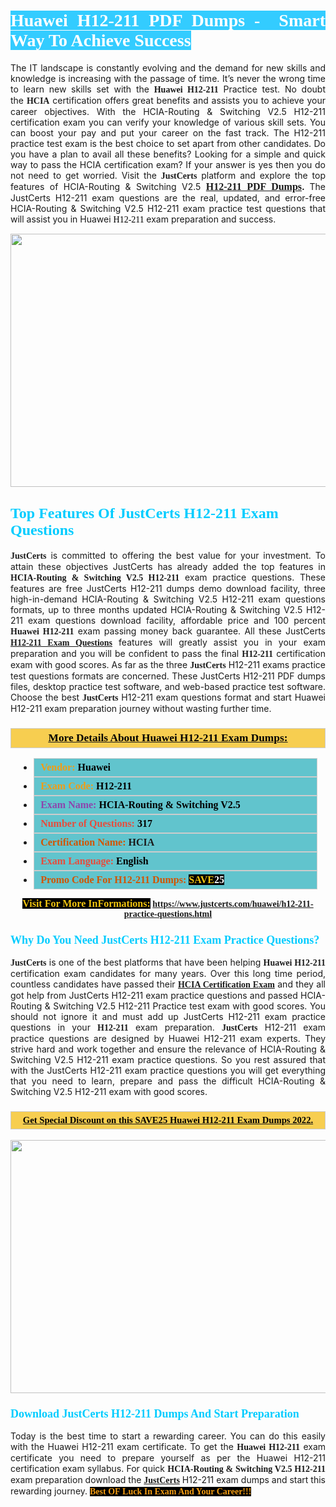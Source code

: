 <h1 style="text-align: justify;"><span style="color:#ffffff;"><span style="font-family:Georgia,serif;"><strong><span style="background-color:#33ccff;">Huawei H12-211 PDF Dumps -  Smart Way To Achieve Success</span></strong></span></span></h1>

<p style="text-align: justify;">The IT landscape is constantly evolving and the demand for new skills and knowledge is increasing with the passage of time. It’s never the wrong time to learn new skills set with the <span style="font-family:Georgia,serif;"><strong>Huawei H12-211</strong></span> Practice test. No doubt the <span style="font-family:Georgia,serif;"><strong>HCIA</strong></span> certification offers great benefits and assists you to achieve your career objectives. With the HCIA-Routing & Switching V2.5 H12-211 certification exam you can verify your knowledge of various skill sets. You can boost your pay and put your career on the fast track. The H12-211 practice test exam is the best choice to set apart from other candidates. Do you have a plan to avail all these benefits? Looking for a simple and quick way to pass the HCIA certification exam? If your answer is yes then you do not need to get worried. Visit the <span style="font-family:Georgia,serif;"><span style="font-size:14px;"><strong>JustCerts</strong></span></span> platform and explore the top features of HCIA-Routing & Switching V2.5 <span style="color:#000000;"><strong><span style="font-family:Georgia,serif;"><span style="font-size:16px;"><a href="https://www.justcerts.com/huawei/h12-211-practice-questions.html">H12-211 PDF Dumps</a></span></span>.</strong></span><span style="color:#e74c3c;"><strong> </strong></span>The JustCerts H12-211 exam questions are the real, updated, and error-free HCIA-Routing & Switching V2.5 H12-211 exam practice test questions that will assist you in Huawei <span style="color:#000000;"><span style="font-size:14px;"><span style="font-family:Georgia,serif;">H12-211 </span></span></span>exam preparation and success.</p>

<p style="text-align: center;"><a href="https://www.justcerts.com/huawei/h12-211-practice-questions.html"><img alt="" src="https://i.imgur.com/3zmepCe.jpg" style="width: 720px; height: 405px;" /></a></p>

<h2 style="margin-right:0in; margin-left:0in"><span style="color:#00ccff;"><span style="font-family:Georgia,serif;"><strong><span style="font-size:18pt">Top Features Of JustCerts H12-211 Exam Questions</span></strong></span></span></h2>

<p style="text-align: justify;"><span style="font-family:Georgia,serif;"><span style="font-size:14px;"><strong>JustCerts</strong></span></span> is committed to offering the best value for your investment. To attain these objectives JustCerts has already added the top features in <span style="font-family:Georgia,serif;"><strong>HCIA-Routing & Switching V2.5 H12-211</strong></span> exam practice questions. These features are free JustCerts H12-211 dumps demo download facility, three high-in-demand HCIA-Routing & Switching V2.5 H12-211 exam questions formats, up to three months updated HCIA-Routing & Switching V2.5 H12-211 exam questions download facility, affordable price and 100 percent <span style="font-family:Georgia,serif;"><strong>Huawei H12-211</strong></span> exam passing money back guarantee. All these JustCerts <a href="https://www.justcerts.com/huawei/h12-211-practice-questions.html"><span style="font-size:14px;"><span style="font-family:Georgia,serif;"><strong>H12-211 Exam Questions</strong></span></span></a> features will greatly assist you in your exam preparation and you will be confident to pass the final <span style="font-family:Georgia,serif;"><strong> H12-211</strong></span> certification exam with good scores. As far as the three <span style="font-size:14px;"><span style="font-family:Georgia,serif;"><strong>JustCerts</strong></span></span> H12-211 exams practice test questions formats are concerned. These JustCerts H12-211 PDF dumps files, desktop practice test software, and web-based practice test software. Choose the best <span style="font-size:14px;"><span style="font-family:Georgia,serif;"><strong>JustCerts</strong></span></span> H12-211 exam questions format and start Huawei H12-211 exam preparation journey without wasting further time.</p>

<h3 style="background: #f7ce50; border: 1px solid rgb(204, 204, 204); padding: 5px 10px; text-align: center;"><span style="font-family:Georgia,serif;"><u><u><span style="color:#000000;"><span style="font-size:11pt"><span style="line-height:normal"><b><span style="font-size:13.0pt"><span cambria="">More Details About Huawei H12-211 Exam Dumps:</span></span></b></span></span></span></u></u></span></h3>

<ul>
	<li style="margin:0cm 10pt">
	<div style="background:#61c4cd; border: 1px solid rgb(204, 204, 204); padding: 5px 10px; text-align: justify;"><span style="font-family:Georgia,serif;"><span style="font-size:11pt"><span style="line-height:normal"><b><span style="font-size:12.0pt"><span new="" roman="" times=""><span style="color:#f39c12;">Vendor:</span> <span style="color:#000000;">Huawei</span></span></span></b></span></span></span></div>
	</li>
	<li style="margin:0cm 10pt">
	<div style="background: #61c4cd; border: 1px solid rgb(204, 204, 204); padding: 5px 10px; text-align: justify;"><span style="font-family:Georgia,serif;"><span style="font-size:11pt"><span style="line-height:normal"><b><span style="font-size:12.0pt"><span new="" roman="" times=""><span style="color:#f39c12;">Exam Code:</span> <span style="color:#000000;">H12-211</span></span></span></b></span></span></span></div>
	</li>
	<li style="margin:0cm 10pt">
	<div style="background: #61c4cd; border: 1px solid rgb(204, 204, 204); padding: 5px 10px; text-align: justify;"><span style="font-family:Georgia,serif;"><span style="font-size:11pt"><span style="line-height:normal"><b><span style="font-size:12.0pt"><span new="" roman="" times=""><span style="color:#8e44ad;">Exam Name:</span> <span style="color:#000000;">HCIA-Routing & Switching V2.5</span></span></span></b></span></span></span></div>
	</li>
	<li style="margin:0cm 10pt">
	<div style="background: #61c4cd; border: 1px solid rgb(204, 204, 204); padding: 5px 10px;"><span style="font-family:Georgia,serif;"><span style="font-size:11pt"><span style="line-height:normal"><b><span style="font-size:12.0pt"><span new="" roman="" times=""><span style="color:#e74c3c;">Number of Questions:</span><span style="color:#000000;"><span style="color:#f1c40f;"> </span>317</span></span></span></b></span></span></span></div>
	</li>
	<li style="margin:0cm 10pt">
	<div style="background: #61c4cd; border: 1px solid rgb(204, 204, 204); padding: 5px 10px; text-align: justify;"><span style="font-family:Georgia,serif;"><span style="font-size:11pt"><span style="line-height:normal"><b><span style="font-size:12.0pt"><span new="" roman="" times=""><span style="color:#d35400;">Certification Name:</span> HCIA</span></span></b></span></span></span></div>
	</li>
	<li style="margin:0cm 10pt">
	<div style="background: #61c4cd; border: 1px solid rgb(204, 204, 204); padding: 5px 10px; text-align: justify;"><span style="font-family:Georgia,serif;"><span style="font-size:11pt"><span style="line-height:normal"><b><span style="font-size:12.0pt"><span new="" roman="" times=""><span style="color:#e74c3c;">Exam Language:</span> <span style="color:#000000;">English</span></span></span></b></span></span></span></div>
	</li>
	<li style="margin:0cm 10pt">
	<div style="background: #61c4cd; border: 1px solid rgb(204, 204, 204); padding: 5px 10px;"><span style="font-family:Georgia,serif;"><span style="font-size:11pt"><span style="line-height:normal"><b><span style="font-size:12.0pt"><span new="" roman="" times=""><span style="color:#d35400;">Promo Code For H12-211 Dumps:</span><span style="color:#f1c40f;"> <span style="background-color:#000000;">SAVE</span></span><span style="color:#ffffff;"><span style="background-color:#000000;">25</span></span></span></span></b></span></span></span></div>
	</li>
</ul>

<p style="text-align: center;"><span style="font-family:Georgia,serif;"><strong><span style="font-size:16px;"><span style="color:#f1c40f;"><span style="background-color:#000000;">Visit For More InFormations:</span></span></span> <a href="https://www.justcerts.com/huawei/h12-211-practice-questions.html">https://www.justcerts.com/huawei/h12-211-practice-questions.html</a></strong></span></p>

<h3 style="margin-right:0in; margin-left:0in"><span style="color:#00ccff;"><span style="font-family:Georgia,serif;"><strong><span style="font-size:13.5pt">Why Do You Need JustCerts H12-211 Exam Practice Questions?</span></strong></span></span></h3>

<p style="text-align: justify;"><span style="font-size:14px;"><span style="font-family:Georgia,serif;"><strong>JustCerts</strong></span></span> is one of the best platforms that have been helping <span style="font-family:Georgia,serif;"><strong>Huawei H12-211</strong></span> certification exam candidates for many years. Over this long time period, countless candidates have passed their <a href="https://www.justcerts.com/huawei/hcia-certification-exams.html"><span style="font-size:14px;"><span style="font-family:Georgia,serif;"><strong>HCIA Certification Exam</strong></span></span></a> and they all got help from JustCerts H12-211 exam practice questions and passed HCIA-Routing & Switching V2.5 H12-211 Practice test exam with good scores. You should not ignore it and must add up JustCerts H12-211 exam practice questions in your <span style="font-family:Georgia,serif;"><strong> H12-211</strong></span> exam preparation. <span style="font-family:Georgia,serif;"><strong><span style="font-size:14px;">JustCerts</span></strong></span> H12-211 exam practice questions are designed by Huawei H12-211 exam experts. They strive hard and work together and ensure the relevance of HCIA-Routing & Switching V2.5 H12-211 exam practice questions. So you rest assured that with the JustCerts H12-211 exam practice questions you will get everything that you need to learn, prepare and pass the difficult HCIA-Routing & Switching V2.5 H12-211 exam with good scores.</p>

<h3 style="background: rgb(247, 206, 80); border: 1px solid rgb(204, 204, 204); padding: 5px 10px; text-align: center;"><span style="font-family:Georgia,serif;"><u><span style="color:#000000;"><span style="font-size:11pt;"><span style="line-height:normal;"><b><span cambria="">Get Special Discount on this SAVE25 Huawei H12-211 Exam Dumps 2022.</span></b></span></span></span></u></span></h3>

<p style="text-align: center;"><a href="https://www.justcerts.com/huawei/h12-211-practice-questions.html"><img alt="" src="https://i.imgur.com/fQyYzMS.jpg" style="width: 720px; height: 405px;" /></a></p>

<h3 style="margin-right:0in; margin-left:0in"><span style="color:#00ccff;"><span style="font-family:Georgia,serif;"><strong><span style="font-size:13.5pt">Download JustCerts H12-211 Dumps And Start Preparation</span></strong></span></span></h3>

<p style="text-align: justify;">Today is the best time to start a rewarding career. You can do this easily with the Huawei H12-211 exam certificate. To get the <span style="font-family:Georgia,serif;"><strong>Huawei H12-211</strong></span> exam certificate you need to prepare yourself as per the Huawei H12-211 certification exam syllabus. For quick <span style="font-family:Georgia,serif;"><strong>HCIA-Routing & Switching V2.5 H12-211</strong></span> exam preparation download the <a href="https://www.justcerts.com/"><strong><span style="font-family:Georgia,serif;"><span style="font-size:14px;">JustCerts</span></span></strong></a> H12-211 exam dumps and start this rewarding journey. <span style="color:#f39c12;"><span style="font-family:Georgia,serif;"><span style="font-size:14px;"><strong><span style="background-color:#000000;">Best OF Luck In Exam And Your Career!!!</span></strong></span></span></span></p>
